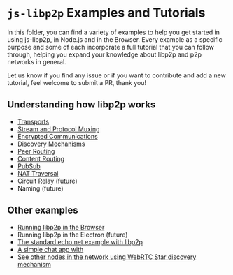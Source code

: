 # `js-libp2p` Examples and Tutorials

In this folder, you can find a variety of examples to help you get started in using js-libp2p, in Node.js and in the Browser. Every example as a specific purpose and some of each incorporate a full tutorial that you can follow through, helping you expand your knowledge about libp2p and p2p networks in general.

Let us know if you find any issue or if you want to contribute and add a new tutorial, feel welcome to submit a PR, thank you!

## Understanding how libp2p works

- [Transports]()
- [Stream and Protocol Muxing]()
- [Encrypted Communications]()
- [Discovery Mechanisms]()
- [Peer Routing]()
- [Content Routing]()
- [PubSub]()
- [NAT Traversal]()
- Circuit Relay (future)
- Naming (future)

## Other examples

- [Running libp2p in the Browser]()
- Running libp2p in the Electron (future)
- [The standard echo net example with libp2p](./echo)
- [A simple chat app with](./chat)
- [See other nodes in the network using WebRTC Star discovery mechanism](./see-nodes)
